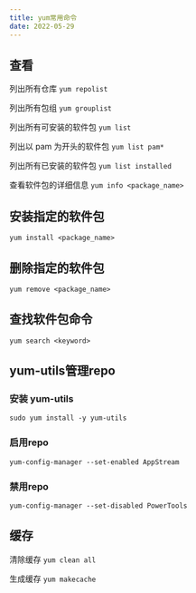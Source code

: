 ```yaml
---
title: yum常用命令
date: 2022-05-29
---
```


## 查看

列出所有仓库
`yum repolist`

列出所有包组
`yum grouplist`

列出所有可安装的软件包
`yum list`

列出以 pam 为开头的软件包
`yum list pam*`

列出所有已安装的软件包
`yum list installed`

查看软件包的详细信息
`yum info <package_name>`

## 安装指定的软件包

`yum install <package_name>`

## 删除指定的软件包

`yum remove <package_name>`

## 查找软件包命令

`yum search <keyword>`

## yum-utils管理repo

### 安装 yum-utils

`sudo yum install -y yum-utils`

### 启用repo

`yum-config-manager --set-enabled AppStream`

### 禁用repo

`yum-config-manager --set-disabled PowerTools`

## 缓存

清除缓存
`yum clean all`

生成缓存
`yum makecache`
